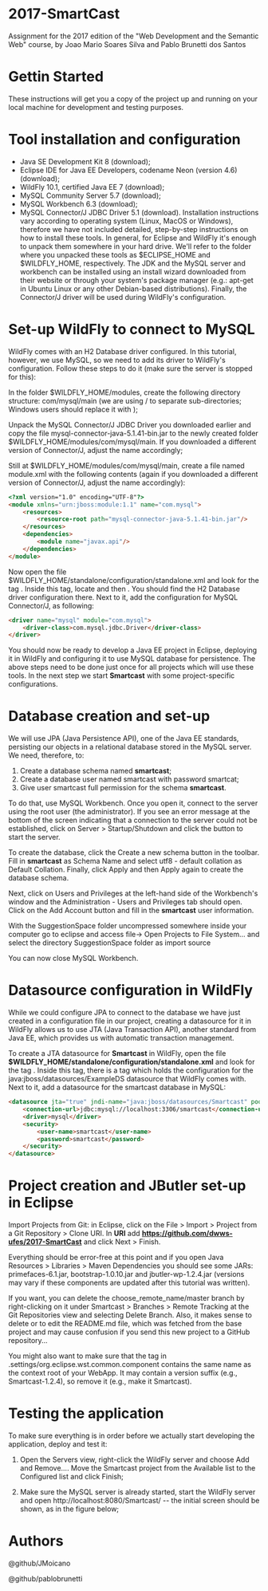 # 2017-SmartCast
Assignment for the 2017 edition of the "Web Development and the Semantic Web" course, by Joao Mario Soares Silva and Pablo Brunetti dos Santos

# Gettin Started
These instructions will get you a copy of the project up and running on your local machine for development and testing purposes.

# Tool installation and configuration
- Java SE Development Kit 8 (download);
- Eclipse IDE for Java EE Developers, codename Neon (version 4.6) (download);
- WildFly 10.1, certified Java EE 7 (download);
- MySQL Community Server 5.7 (download);
- MySQL Workbench 6.3 (download);
- MySQL Connector/J JDBC Driver 5.1 (download).
Installation instructions vary according to operating system (Linux, MacOS or Windows), therefore we have not included detailed, step-by-step instructions on how to install these tools. In general, for Eclipse and WildFly it's enough to unpack them somewhere in your hard drive. We'll refer to the folder where you unpacked these tools as $ECLIPSE_HOME and $WILDFLY_HOME, respectively. The JDK and the MySQL server and workbench can be installed using an install wizard downloaded from their website or through your system's package manager (e.g.: apt-get in Ubuntu Linux or any other Debian-based distributions). Finally, the Connector/J driver will be used during WildFly's configuration.

# Set-up WildFly to connect to MySQL

WildFly comes with an H2 Database driver configured. In this tutorial, however, we use MySQL, so we need to add its driver to WildFly's configuration. Follow these steps to do it (make sure the server is stopped for this):

In the folder $WILDFLY_HOME/modules, create the following directory structure: com/mysql/main (we are using / to separate sub-directories; Windows users should replace it with \);

Unpack the MySQL Connector/J JDBC Driver you downloaded earlier and copy the file mysql-connector-java-5.1.41-bin.jar to the newly created folder $WILDFLY_HOME/modules/com/mysql/main. If you downloaded a different version of Connector/J, adjust the name accordingly;

Still at $WILDFLY_HOME/modules/com/mysql/main, create a file named module.xml with the following contents (again if you downloaded a different version of Connector/J, adjust the name accordingly):

```html
<?xml version="1.0" encoding="UTF-8"?>
<module xmlns="urn:jboss:module:1.1" name="com.mysql">
	<resources>
		<resource-root path="mysql-connector-java-5.1.41-bin.jar"/>
	</resources>
	<dependencies>
		<module name="javax.api"/>
	</dependencies>
</module>
```

Now open the file $WILDFLY_HOME/standalone/configuration/standalone.xml and look for the tag <subsystem xmlns="urn:jboss:domain:datasources:4.0">. Inside this tag, locate <datasources> and then <drivers>. You should find the H2 Database driver configuration there. Next to it, add the configuration for MySQL Connector/J, as following:

```html
<driver name="mysql" module="com.mysql">
	<driver-class>com.mysql.jdbc.Driver</driver-class>
</driver>
```
You should now be ready to develop a Java EE project in Eclipse, deploying it in WildFly and configuring it to use MySQL database for persistence. The above steps need to be done just once for all projects which will use these tools. In the next step we start **Smartcast** with some project-specific configurations.


# Database creation and set-up
We will use JPA (Java Persistence API), one of the Java EE standards, persisting our objects in a relational database stored in the MySQL server. We need, therefore, to:

1. Create a database schema named **smartcast**;
2. Create a database user named smartcast with password smartcat;
3. Give user smartcast full permission for the schema **smartcast**.

To do that, use MySQL Workbench. Once you open it, connect to the server using the root user (the administrator). If you see an error message at the bottom of the screen indicating that a connection to the server could not be established, click on Server > Startup/Shutdown and click the button to start the server.

To create the database, click the Create a new schema button in the toolbar. Fill in **smartcast** as Schema Name and select utf8 - default collation as Default Collation. Finally, click Apply and then Apply again to create the database schema.

Next, click on Users and Privileges at the left-hand side of the Workbench's window and the Administration - Users and Privileges tab should open. Click on the Add Account button and fill in the **smartcast** user information.

With the SuggestionSpace folder uncompressed somewhere inside your computer go to eclipse and access file-> Open Projects to File System... and select the directory SuggestionSpace folder as import source

You can now close MySQL Workbench.

# Datasource configuration in WildFly



While we could configure JPA to connect to the database we have just created in a configuration file in our project, creating a datasource for it in WildFly allows us to use JTA (Java Transaction API), another standard from Java EE, which provides us with automatic transaction management.

To create a JTA datasource for **Smartcast** in WildFly, open the file **$WILDFLY_HOME/standalone/configuration/standalone.xml** and look for the tag <subsystem xmlns="urn:jboss:domain:datasources:4.0">. Inside this tag, there is a <datasources> tag which holds the configuration for the java:jboss/datasources/ExampleDS datasource that WildFly comes with. Next to it, add a datasource for the smartcast database in MySQL:

```html
<datasource jta="true" jndi-name="java:jboss/datasources/Smartcast" pool-name="SmartcastPool" enabled="true" use-java-context="true">
    <connection-url>jdbc:mysql://localhost:3306/smartcast</connection-url>
    <driver>mysql</driver>
    <security>
        <user-name>smartcast</user-name>
        <password>smartcast</password>
    </security>
</datasource>
```
# Project creation and JButler set-up in Eclipse
Import Projects from Git: in Eclipse, click on the File > Import > Project from a Git Repository > Clone URI. In **URI** add **https://github.com/dwws-ufes/2017-SmartCast**  and click Next > Finish. 

Everything should be error-free at this point and if you open Java Resources > Libraries > Maven Dependencies you should see some JARs: primefaces-6.1.jar, bootstrap-1.0.10.jar and jbutler-wp-1.2.4.jar (versions may vary if these components are updated after this tutorial was written).

If you want, you can delete the choose_remote_name/master branch by right-clicking on it under Smartcast > Branches > Remote Tracking at the Git Repositories view and selecting Delete Branch. Also, it makes sense to delete or to edit the README.md file, which was fetched from the base project and may cause confusion if you send this new project to a GitHub repository...

You might also want to make sure that the **<wb-module deploy-name="">** tag in .settings/org.eclipse.wst.common.component contains the same name as the context root of your WebApp. It may contain a version suffix (e.g., Smartcast-1.2.4), so remove it (e.g., make it Smartcast).

# Testing the application
To make sure everything is in order before we actually start developing the application, deploy and test it:

1. Open the Servers view, right-click the WildFly server and choose Add and Remove.... Move the Smartcast project from the Available list to the Configured list and click Finish;

2. Make sure the MySQL server is already started, start the WildFly server and open http://localhost:8080/Smartcast/ -- the initial screen should be shown, as in the figure below;

# Authors

@github/JMoicano

@github/pablobrunetti
